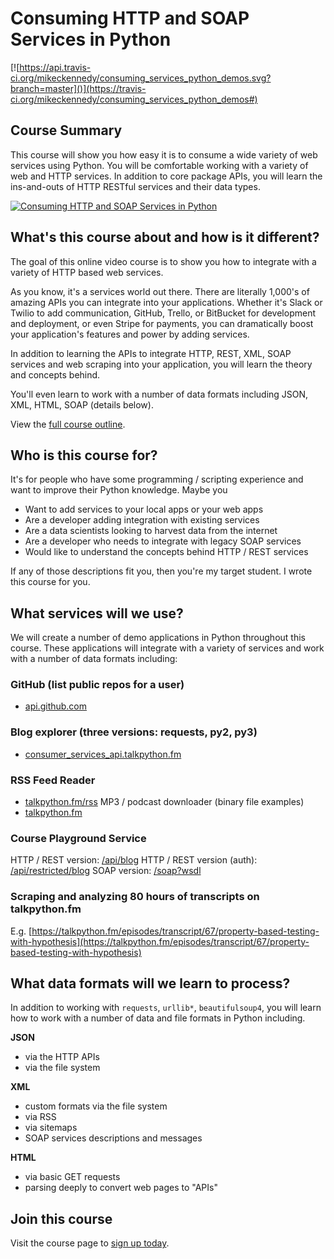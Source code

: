 # Consuming HTTP and SOAP Services in Python

[![https://api.travis-ci.org/mikeckennedy/consuming_services_python_demos.svg?branch=master]()](https://travis-ci.org/mikeckennedy/consuming_services_python_demos#) 

## Course Summary
This course will show you how easy it is to consume a wide variety of web services using Python. You will be comfortable working with a variety of web and HTTP services. In addition to core package APIs, you will learn the ins-and-outs of HTTP RESTful services and their data types.

[![Consuming HTTP and SOAP Services in Python](https://raw.githubusercontent.com/mikeckennedy/consuming_services_python_demos/master/readme_resources/python-rest-services.png)](https://training.talkpython.fm/courses/explore_http_reset_client_course/consuming-http-and-soap-services-in-python-with-json-xml-and-screen-scraping)

## What's this course about and how is it different?

The goal of this online video course is to show you how to integrate with a variety of HTTP based web services.

As you know, it's a services world out there. There are literally 1,000's of amazing APIs you can integrate into your applications. Whether it's Slack or Twilio to add communication, GitHub, Trello, or BitBucket for development and deployment, or even Stripe for payments, you can dramatically boost your application's features and power by adding services.

In addition to learning the APIs to integrate HTTP, REST, XML, SOAP services and web scraping into your application, you will learn the theory and concepts behind.

You'll even learn to work with a number of data formats including JSON, XML, HTML, SOAP (details below).

View the [full course outline](https://training.talkpython.fm/courses/explore_http_reset_client_course/consuming-http-and-soap-services-in-python-with-json-xml-and-screen-scraping#course_outline).

## Who is this course for?

It's for people who have some programming / scripting experience and want to improve their Python knowledge. Maybe you

* Want to add services to your local apps or your web apps
* Are a developer adding integration with existing services
* Are a data scientists looking to harvest data from the internet
* Are a developer who needs to integrate with legacy SOAP services
* Would like to understand the concepts behind HTTP / REST services

If any of those descriptions fit you, then you're my target student. I wrote this course for you.

## What services will we use?
We will create a number of demo applications in Python throughout this course. These applications will integrate with a variety of services and work with a number of data formats including:

### GitHub (list public repos for a user)
* [api.github.com](https://api.github.com/)

### Blog explorer (three versions: requests, py2, py3)
* [consumer_services_api.talkpython.fm](http://consumer_services_api.talkpython.fm/)

### RSS Feed Reader
* [talkpython.fm/rss](https://talkpython.fm/rss)
MP3 / podcast downloader (binary file examples)
* [talkpython.fm](https://talkpython.fm)

### Course Playground Service
HTTP / REST version: [/api/blog](https://training.talkpython.fm/courses/explore_http_reset_client_course/consuming-http-and-soap-services-in-python-with-json-xml-and-screen-scraping)
HTTP / REST version (auth): [/api/restricted/blog](https://training.talkpython.fm/courses/explore_http_reset_client_course/consuming-http-and-soap-services-in-python-with-json-xml-and-screen-scraping)
SOAP version: [/soap?wsdl](https://training.talkpython.fm/courses/explore_http_reset_client_course/consuming-http-and-soap-services-in-python-with-json-xml-and-screen-scraping)

### Scraping and analyzing 80 hours of transcripts on talkpython.fm
E.g. [https://talkpython.fm/episodes/transcript/67/property-based-testing-with-hypothesis](https://talkpython.fm/episodes/transcript/67/property-based-testing-with-hypothesis)

## What data formats will we learn to process?

In addition to working with `requests`, `urllib*`, `beautifulsoup4`, you will learn how to work with a number of data and file formats in Python including.

**JSON**

* via the HTTP APIs
* via the file system

**XML**

* custom formats via the file system
* via RSS
* via sitemaps
* SOAP services descriptions and messages

 **HTML**
 
* via basic GET requests
* parsing deeply to convert web pages to "APIs"

## Join this course

Visit the course page to [sign up today](https://training.talkpython.fm/courses/explore_http_reset_client_course/consuming-http-and-soap-services-in-python-with-json-xml-and-screen-scraping).




